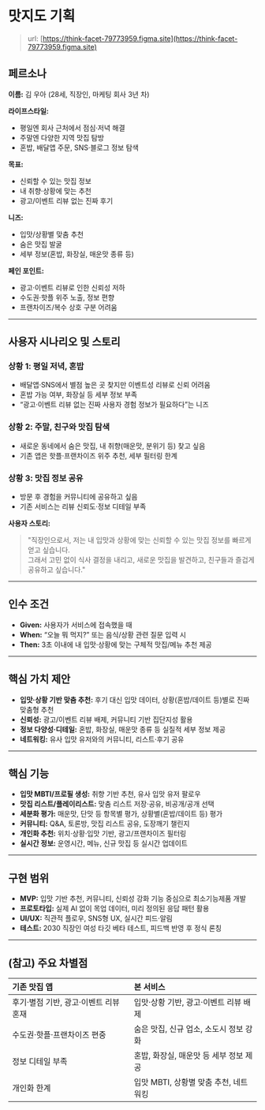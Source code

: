 # 맛지도 기획

> url: [https://think-facet-79773959.figma.site](https://think-facet-79773959.figma.site)

## 페르소나

**이름:** 김 우아 (28세, 직장인, 마케팅 회사 3년 차)

**라이프스타일:**

- 평일엔 회사 근처에서 점심·저녁 해결
- 주말엔 다양한 지역 맛집 탐방
- 혼밥, 배달앱 주문, SNS·블로그 정보 탐색

**목표:**

- 신뢰할 수 있는 맛집 정보
- 내 취향·상황에 맞는 추천
- 광고/이벤트 리뷰 없는 진짜 후기

**니즈:**

- 입맛/상황별 맞춤 추천
- 숨은 맛집 발굴
- 세부 정보(혼밥, 화장실, 매운맛 종류 등)

**페인 포인트:**

- 광고·이벤트 리뷰로 인한 신뢰성 저하
- 수도권·핫플 위주 노출, 정보 편향
- 프랜차이즈/복수 상호 구분 어려움

---

## 사용자 시나리오 및 스토리

### 상황 1: 평일 저녁, 혼밥

- 배달앱·SNS에서 별점 높은 곳 찾지만 이벤트성 리뷰로 신뢰 어려움
- 혼밥 가능 여부, 화장실 등 세부 정보 부족
- “광고·이벤트 리뷰 없는 진짜 사용자 경험 정보가 필요하다”는 니즈

### 상황 2: 주말, 친구와 맛집 탐색

- 새로운 동네에서 숨은 맛집, 내 취향(매운맛, 분위기 등) 찾고 싶음
- 기존 앱은 핫플·프랜차이즈 위주 추천, 세부 필터링 한계

### 상황 3: 맛집 정보 공유

- 방문 후 경험을 커뮤니티에 공유하고 싶음
- 기존 서비스는 리뷰 신뢰도·정보 디테일 부족

**사용자 스토리:**

> "직장인으로서, 저는 내 입맛과 상황에 맞는 신뢰할 수 있는 맛집 정보를 빠르게 얻고 싶습니다.  
> 그래서 고민 없이 식사 결정을 내리고, 새로운 맛집을 발견하고, 친구들과 즐겁게 공유하고 싶습니다."

---

## 인수 조건

- **Given:** 사용자가 서비스에 접속했을 때
- **When:** “오늘 뭐 먹지?” 또는 음식/상황 관련 질문 입력 시
- **Then:** 3초 이내에 내 입맛·상황에 맞는 구체적 맛집/메뉴 추천 제공

---

## 핵심 가치 제안

- **입맛·상황 기반 맞춤 추천:** 후기 대신 입맛 데이터, 상황(혼밥/데이트 등)별로 진짜 맞춤형 추천
- **신뢰성:** 광고/이벤트 리뷰 배제, 커뮤니티 기반 집단지성 활용
- **정보 다양성·디테일:** 혼밥, 화장실, 매운맛 종류 등 실질적 세부 정보 제공
- **네트워킹:** 유사 입맛 유저와의 커뮤니티, 리스트·후기 공유

---

## 핵심 기능

- **입맛 MBTI/프로필 생성:** 취향 기반 추천, 유사 입맛 유저 팔로우
- **맛집 리스트/플레이리스트:** 맞춤 리스트 저장·공유, 비공개/공개 선택
- **세분화 평가:** 매운맛, 단맛 등 항목별 평가, 상황별(혼밥/데이트 등) 평가
- **커뮤니티:** Q&A, 토론방, 맛집 리스트 공유, 도장깨기 챌린지
- **개인화 추천:** 위치·상황·입맛 기반, 광고/프랜차이즈 필터링
- **실시간 정보:** 운영시간, 메뉴, 신규 맛집 등 실시간 업데이트

---

## 구현 범위

- **MVP:** 입맛 기반 추천, 커뮤니티, 신뢰성 강화 기능 중심으로 최소기능제품 개발
- **프로토타입:** 실제 AI 없이 목업 데이터, 미리 정의된 응답 패턴 활용
- **UI/UX:** 직관적 플로우, SNS형 UX, 실시간 피드·알림
- **테스트:** 2030 직장인 여성 타깃 베타 테스트, 피드백 반영 후 정식 론칭

---

## (참고) 주요 차별점

| 기존 맛집 앱                          | 본 서비스                              |
| :------------------------------------ | :------------------------------------- |
| 후기·별점 기반, 광고·이벤트 리뷰 혼재 | 입맛·상황 기반, 광고·이벤트 리뷰 배제  |
| 수도권·핫플·프랜차이즈 편중           | 숨은 맛집, 신규 업소, 소도시 정보 강화 |
| 정보 디테일 부족                      | 혼밥, 화장실, 매운맛 등 세부 정보 제공 |
| 개인화 한계                           | 입맛 MBTI, 상황별 맞춤 추천, 네트워킹  |
